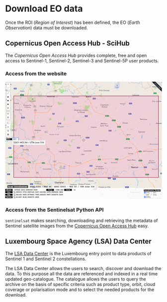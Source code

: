 # Download EO data

Once the ROI (*Region of Interest*) has been defined, the EO (*Earth Observation*) data must be downloaded.


## Copernicus Open Access Hub - SciHub

The *Copernicus Open Access Hub* provides complete, free and open access to Sentinel-1, Sentinel-2, Sentinel-3 and Sentinel-5P user products.

### Access from the website

<img src="figures/bboxfinder.png" width="800">


### Access from the Sentinelsat Python API

`sentinelsat` makes searching, downloading and retrieving the metadata of Sentinel satellite images from the [Copernicus Open Access Hub](https://scihub.copernicus.eu) easy.


## Luxembourg Space Agency (LSA) Data Center

The [LSA Data Center](https://collgs.lu)  is the Luxembourg entry point to data products of Sentinel 1 and Sentinel 2 constellations.

The LSA Data Center allows the users to search, discover and download the data. To this purpose all the data are referenced and indexed in a real time updated geo-catalogue. The catalogue allows the users to query the archive on the basis of specific criteria such as product type, orbit, cloud coverage or polarisation mode and to select the needed products for the download.